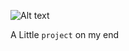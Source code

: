 ![Alt text](https://github.com/sobraxus/SN8K/blob/master/assets/Untitled.png)

A Little `project` on my end

